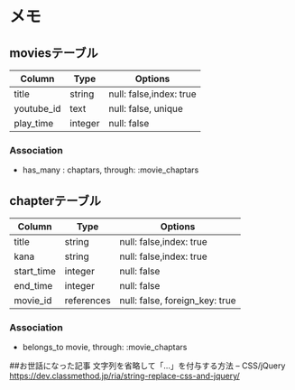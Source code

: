 # メモ

## moviesテーブル
|Column|Type|Options|
|------|----|-------|
|title|string|null: false,index: true|
|youtube_id|text|null: false, unique|
|play_time|integer|null: false|

### Association
- has_many : chaptars, through: :movie_chaptars

## chapterテーブル
|Column|Type|Options|
|------|----|-------|
|title|string|null: false,index: true|
|kana|string|null: false,index: true|
|start_time|integer|null: false|
|end_time|integer|null: false|
|movie_id|references|null: false, foreign_key: true|

### Association
- belongs_to movie, through: :movie_chaptars

##お世話になった記事
文字列を省略して「…」を付与する方法 – CSS/jQuery
https://dev.classmethod.jp/ria/string-replace-css-and-jquery/